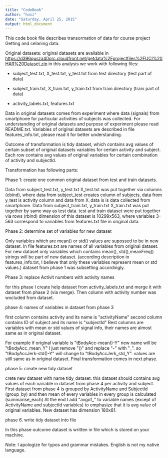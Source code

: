 ```yaml
---
title: "CodeBook"
author: "husz"
date: "Saturday, April 25, 2015"
output: html_document
---
```


This code book file describes transormation of data for course project Getting and celaning data.

Original datasets: original datasets are available in 
<https://d396qusza40orc.cloudfront.net/getdata%2Fprojectfiles%2FUCI%20HAR%20Dataset.zip>
in this analysis we work with following files:

- subject_test.txt, X_test.txt, y_test.txt from test directory (test part of data)

- subject_train.txt, X_train.txt, y_train.txt from train directory (train part of data)

- activity_labels.txt, features.txt

Data in original datasets comes from experiment where data (signals) from smartphone for particular activities of subjects was collected.
For understanding of original datasets and purpose of experiment please read README.txt.
Variables of original datasets are described in file features_info.txt, please read it for better understanding.

Outcome of transformation is tidy dataset, which contains avg values of certain subset of original datasets variables for certain activity and subject. Each row contains avg values of original variables for certain combination of activity and subjectId.

Transformation has following parts:

Phase 1: create one common original dataset from test and train datasets.

Data from subject_test.txt, y_test.txt X_test.txt was put together via columns (cbind), 
where data from subject_test creates column of subjects, data from y_test is activity column
and data from X_data is is data collected from smartphone.
Data from subject_train.txt, y_train.txt X_train.txt was put together by same way as test data.
test and train dataset were put together via rows (rbind)
dimension of this dataset is 10299x563, where variables 3-563 correspond to variables from features.txt file in original data.

Phase 2: determine set of variables for new dataset

Only variables which are mean() or std() values are supossed to be in new dataset.
In file features.txt are names of all variables from original dataset. For new dataset only variables which 
contains mean(), std(),meanFreq() strings will be part of  new dataset. (according description in features_info.txt, I believe that only these variables represent mean or std values.)
dataset from phase 1 was subsetting accordingly. 

Phase 3: replace Activit numbers with activity names

for this phase I create help dataset from activity_labels.txt and merge it with dataset from phase 2 (via merge).
Then column with activity number was wxcluded from dataset.

phase 4: names of variables in dataset from phase 3

first column contains activity and its name is "activityName"
second column contains ID of subject and its name is "subjectId"
Rest columns are variables with mean or std values of signal info, their names are almost same as in original dataset.

For example if original variable is "tBodyAcc-mean()-Y" new name will be "tBodyAcc_mean_Y"
I just remove "()" and replace "-" with "_".
so "tBodyAccJerk-std()-Y" will change to "tBodyAccJerk_std_Y".
values are still same as in original dataset. Final transformation comes in next phase.

phase 5: create new tidy dataset

crete new dataset  with name tidy_dataset.
this dataset should contains avg values of each variable in dataset from phase 4 per activity and subject.
First dataset from phase 4 is grouped by ActivityName and SubjectId (group_by)
and then mean of every variables in every group is calculated (summarise_each)
At the end I add "avgof_" to variable names (except of ActivityName and subjectId variables) to emphasize that it is avg value of original variables.
New dataset has dimension 180x81.

phase 6. write tidy dataset into file

In this phase outcome dataset is written in file which is stored on your machine.

Note: I apologize for typos and grammar mistakes. English is not my native language.







